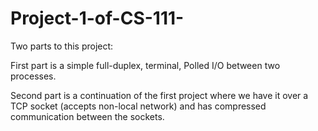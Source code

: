 # Project-1-of-CS-111-
Two parts to this project:

First part is a simple full-duplex, terminal, Polled I/O between two processes.

Second part is a continuation of the first project where we have it over a TCP socket (accepts non-local network) and has compressed communication between the sockets.
